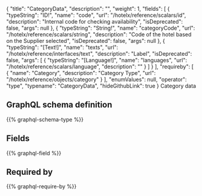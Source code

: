 {
  "title": "CategoryData",
  "description": "",
  "weight": 1,
  "fields": [
    {
      "typeString": "ID!",
      "name": "code",
      "url": "/hotelx/reference/scalars/id",
      "description": "Internal code for checking availability",
      "isDeprecated": false,
      "args": null
    },
    {
      "typeString": "String!",
      "name": "categoryCode",
      "url": "/hotelx/reference/scalars/string",
      "description": "Code of the hotel based on the Supplier selected",
      "isDeprecated": false,
      "args": null
    },
    {
      "typeString": "[Text!]",
      "name": "texts",
      "url": "/hotelx/reference/interfaces/text",
      "description": "Label",
      "isDeprecated": false,
      "args": [
        {
          "typeString": "[Language!]",
          "name": "languages",
          "url": "/hotelx/reference/scalars/language",
          "description": ""
        }
      ]
    }
  ],
  "requireby": [
    {
      "name": "Category",
      "description": "Category Type",
      "url": "/hotelx/reference/objects/category"
    }
  ],
  "enumValues": null,
  "operator": "type",
  "typename": "CategoryData",
  "hideGithubLink": true
}
Category data
## GraphQL schema definition

{{% graphql-schema-type %}}

## Fields

{{% graphql-field %}}

## Required by

{{% graphql-require-by %}}
